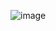 ![image](https://github.com/Rahul-chaurasiya/Leetcode-Practice-Problem/assets/77222540/b3a3c3b4-aa8b-450e-aadb-f198c5991a40)
